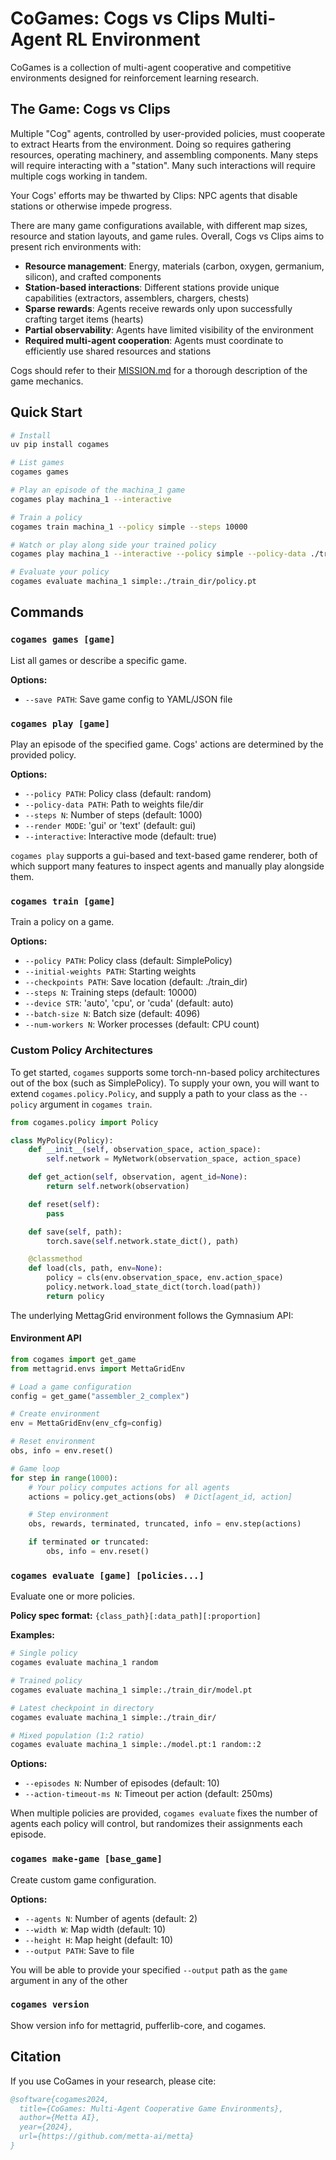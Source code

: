 # CoGames: Cogs vs Clips Multi-Agent RL Environment

CoGames is a collection of multi-agent cooperative and competitive environments designed for reinforcement learning
research.

## The Game: Cogs vs Clips

Multiple "Cog" agents, controlled by user-provided policies, must cooperate to extract Hearts from the environment.
Doing so requires gathering resources, operating machinery, and assembling components. Many steps will require
interacting with a "station". Many such interactions will require multiple cogs working in tandem.

Your Cogs' efforts may be thwarted by Clips: NPC agents that disable stations or otherwise impede progress.

There are many game configurations available, with different map sizes, resource and station layouts, and game rules.
Overall, Cogs vs Clips aims to present rich environments with:

- **Resource management**: Energy, materials (carbon, oxygen, germanium, silicon), and crafted components
- **Station-based interactions**: Different stations provide unique capabilities (extractors, assemblers, chargers,
  chests)
- **Sparse rewards**: Agents receive rewards only upon successfully crafting target items (hearts)
- **Partial observability**: Agents have limited visibility of the environment
- **Required multi-agent cooperation**: Agents must coordinate to efficiently use shared resources and stations

Cogs should refer to their [MISSION.md](MISSION.md) for a thorough description of the game mechanics.

## Quick Start

```bash
# Install
uv pip install cogames

# List games
cogames games

# Play an episode of the machina_1 game
cogames play machina_1 --interactive

# Train a policy
cogames train machina_1 --policy simple --steps 10000

# Watch or play along side your trained policy
cogames play machina_1 --interactive --policy simple --policy-data ./train_dir/policy.pt

# Evaluate your policy
cogames evaluate machina_1 simple:./train_dir/policy.pt
```

## Commands

### `cogames games [game]`

List all games or describe a specific game.

**Options:**

- `--save PATH`: Save game config to YAML/JSON file

### `cogames play [game]`

Play an episode of the specified game. Cogs' actions are determined by the provided policy.

**Options:**

- `--policy PATH`: Policy class (default: random)
- `--policy-data PATH`: Path to weights file/dir
- `--steps N`: Number of steps (default: 1000)
- `--render MODE`: 'gui' or 'text' (default: gui)
- `--interactive`: Interactive mode (default: true)

`cogames play` supports a gui-based and text-based game renderer, both of which support many features to inspect agents
and manually play alongside them.

### `cogames train [game]`

Train a policy on a game.

**Options:**

- `--policy PATH`: Policy class (default: SimplePolicy)
- `--initial-weights PATH`: Starting weights
- `--checkpoints PATH`: Save location (default: ./train_dir)
- `--steps N`: Training steps (default: 10000)
- `--device STR`: 'auto', 'cpu', or 'cuda' (default: auto)
- `--batch-size N`: Batch size (default: 4096)
- `--num-workers N`: Worker processes (default: CPU count)

### Custom Policy Architectures

To get started, `cogames` supports some torch-nn-based policy architectures out of the box (such as SimplePolicy). To
supply your own, you will want to extend `cogames.policy.Policy`, and supply a path to your class as the `--policy`
argument in `cogames train`.

```python
from cogames.policy import Policy

class MyPolicy(Policy):
    def __init__(self, observation_space, action_space):
        self.network = MyNetwork(observation_space, action_space)

    def get_action(self, observation, agent_id=None):
        return self.network(observation)

    def reset(self):
        pass

    def save(self, path):
        torch.save(self.network.state_dict(), path)

    @classmethod
    def load(cls, path, env=None):
        policy = cls(env.observation_space, env.action_space)
        policy.network.load_state_dict(torch.load(path))
        return policy
```

The underlying MettagGrid environment follows the Gymnasium API:

#### Environment API

```python
from cogames import get_game
from mettagrid.envs import MettaGridEnv

# Load a game configuration
config = get_game("assembler_2_complex")

# Create environment
env = MettaGridEnv(env_cfg=config)

# Reset environment
obs, info = env.reset()

# Game loop
for step in range(1000):
    # Your policy computes actions for all agents
    actions = policy.get_actions(obs)  # Dict[agent_id, action]

    # Step environment
    obs, rewards, terminated, truncated, info = env.step(actions)

    if terminated or truncated:
        obs, info = env.reset()
```

### `cogames evaluate [game] [policies...]`

Evaluate one or more policies.

**Policy spec format:** `{class_path}[:data_path][:proportion]`

**Examples:**

```bash
# Single policy
cogames evaluate machina_1 random

# Trained policy
cogames evaluate machina_1 simple:./train_dir/model.pt

# Latest checkpoint in directory
cogames evaluate machina_1 simple:./train_dir/

# Mixed population (1:2 ratio)
cogames evaluate machina_1 simple:./model.pt:1 random::2
```

**Options:**

- `--episodes N`: Number of episodes (default: 10)
- `--action-timeout-ms N`: Timeout per action (default: 250ms)

When multiple policies are provided, `cogames evaluate` fixes the number of agents each policy will control, but
randomizes their assignments each episode.

### `cogames make-game [base_game]`

Create custom game configuration.

**Options:**

- `--agents N`: Number of agents (default: 2)
- `--width W`: Map width (default: 10)
- `--height H`: Map height (default: 10)
- `--output PATH`: Save to file

You will be able to provide your specified `--output` path as the `game` argument in any of the other

### `cogames version`

Show version info for mettagrid, pufferlib-core, and cogames.

## Citation

If you use CoGames in your research, please cite:

```bibtex
@software{cogames2024,
  title={CoGames: Multi-Agent Cooperative Game Environments},
  author={Metta AI},
  year={2024},
  url={https://github.com/metta-ai/metta}
}
```
